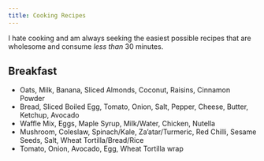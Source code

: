 ```yaml
---
title: Cooking Recipes
---
```


I hate cooking and am always seeking the easiest possible recipes that are wholesome and consume _less than_ 30 minutes.

## Breakfast

- Oats, Milk, Banana, Sliced Almonds, Coconut, Raisins, Cinnamon Powder
- Bread, Sliced Boiled Egg, Tomato, Onion, Salt, Pepper, Cheese, Butter, Ketchup, Avocado
- Waffle Mix, Eggs, Maple Syrup, Milk/Water, Chicken, Nutella
- Mushroom, Coleslaw, Spinach/Kale, Za’atar/Turmeric, Red Chilli, Sesame Seeds, Salt, Wheat Tortilla/Bread/Rice
- Tomato, Onion, Avocado, Egg, Wheat Tortilla wrap
